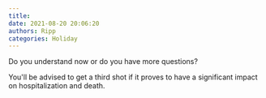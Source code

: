 ```yaml
---
title: 
date: 2021-08-20 20:06:20
authors: Ripp
categories: Holiday
---
```


 Do you understand now or do you have more questions? 

You'll be advised to get a third shot if it proves to have a significant impact on hospitalization and death.